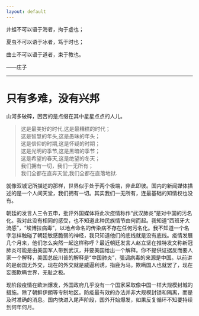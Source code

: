 ```yaml
---
layout: default
---
```

井蛙不可以语于海者，拘于虚也；

夏虫不可以语于冰者，笃于时也；

曲士不可以语于道者，束于教也。

——庄子

* * *

# 只有多难，没有兴邦

山河多破碎，困苦的是点缀在其中星星点点的人儿。

>这是最美好的时代,这是最糟糕的时代；  
>这是智慧的年头,这是愚昧的年头；  
>这是信仰的时期,这是怀疑的时期；  
>这是光明的季节,这是黑暗的季节；  
>这是希望的春天,这是绝望的冬天；  
>我们拥有一切，我们一无所有；  
>我们全都在直奔天堂,我们全都在直落地狱.

就像双城记所描述的那样，世界似乎处于两个极端，非此即彼。国内的新闻媒体描述的是一个人间天堂，我们拥有一切。其实我们一无所有，连最基础的知情权也没有。

朝廷的发言人三令五申，批评外国媒体将此次疫情称作“武汉肺炎”是对中国的污名化。我对此没有相同的感受，也不知道此种民族情节由何而起。我知道“西班牙大流感”，“埃博拉病毒”，以地点命名的传染病不存在任何污名化。我不知道一个名字怎样触碰了朝廷敏感脆弱的神经，我只知道他们的底线就是没有底线。疫情发展几个月来，他们怎么突然一起这样称呼？最近朝廷发言人赵立坚在推特发文称新冠肺炎可能是由美国军人带到武汉，并要美国给出一个解释。你不提供证据反而要人家一个解释，美国总统川普的解释是“中国肺炎”，强调病毒的来源是中国。以前讲的是弱国无外交，现在的外交就是威逼利诱，指鹿为马。欺瞒国人也就罢了，现在妄图欺瞒世界，无耻之极。

现阶段疫情在欧洲爆发，外国政府几乎没有一个国家采取像中国一样大规模封城的措施。除了朝鲜伊朗等专制地区。防疫最有效的办法并非大规模封锁和隔离，而是及时准确的消息。国内快进入尾声阶段，国外开始爆发，如果反复循环不知要持续到何年何月。
